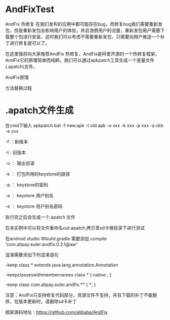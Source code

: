 # AndFixTest
AndFix 热修复
在我们发布的应用中都可能存在bug，而修复bug我们需要重新发包，但是重新发包会影响用户的体验，并且浪费用户的流量，重新发包用户需要下载整个包进行安装，这时我们可以考虑不需要重新发包，只需要向用户推送一个补丁进行修复就可以了。

在这里我将向大家推荐AndFix 热修复，AndFix是阿里开源的一个热修复框架，AndFix它的原理简单而纯粹。我们可以通过apkpatch工具生成一个差量文件(.apatch)文件。

AndFix原理


方法替换过程


# .apatch文件生成
在cmd下输入 apkpatch.bat -f new.apk -t old.apk -o xxx -k xxx -p xxx -a ckb -e xxx

-f ：新版本

-t : 旧版本

-o ： 输出目录

-k ： 打包所用的keystore的路径

-p ： keystore的密码

-a ： keystore 用户别名

-e ： keystore 用户别名密码



执行完之后会生成一个.apatch 文件



在本实例中可以将文件重命名out.apatch,拷贝至sd卡根目录下进行测试

在android studio 中build.gradle 需要添加 compile 'com.alipay.euler:andfix:0.3.1@aar'

混淆需要添加下列混淆语句

-keep class * extends java.lang.annotation.Annotation

-keepclasseswithmembernames class * { native ; }

-keep class com.alipay.euler.andfix.** { *; }

注意：AndFix只支持修复代码部分，资源文件不支持，并且下载的补丁不能删除，在版本更新时，请删除sd卡补丁

框架源码地址：https://github.com/alibaba/AndFix
